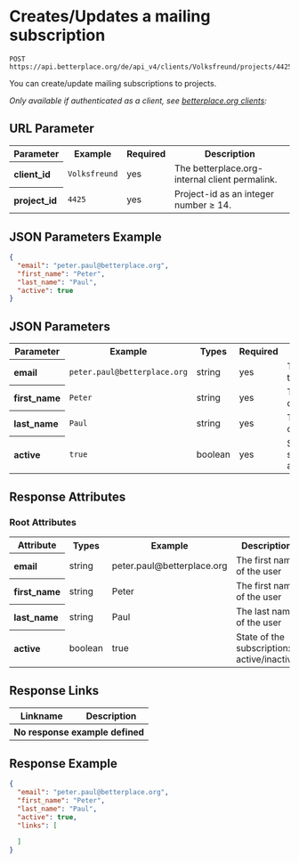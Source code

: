 
# Creates/Updates a mailing subscription

```nginx
POST https://api.betterplace.org/de/api_v4/clients/Volksfreund/projects/4425/mailing_subscriptions.json
```

You can create/update mailing subscriptions to projects.

*Only available if authenticated as a client, see [betterplace.org clients](../README.md#client-authentication):*


## URL Parameter

<table>
  <tr>
    <th>Parameter</th>
    <th>Example</th>
    <th>Required</th>
    <th>Description</th>
  </tr>
  <tr>
    <th align="left">client_id</th>
    <td><code>Volksfreund</code></td>
    <td>yes</td>
    <td>The betterplace.org-internal client permalink.</td>
  </tr>
  <tr>
    <th align="left">project_id</th>
    <td><code>4425</code></td>
    <td>yes</td>
    <td>Project-id as an integer number ≥ 14.</td>
  </tr>
</table>

## JSON Parameters Example

```json
{
  "email": "peter.paul@betterplace.org",
  "first_name": "Peter",
  "last_name": "Paul",
  "active": true
}
```

## JSON Parameters

<table>
  <tr>
    <th>Parameter</th>
    <th>Example</th>
    <th>Types</th>
    <th>Required</th>
    <th>Description</th>
  </tr>
  <tr>
    <th align="left">email</th>
    <td><code>peter.paul@betterplace.org</code></td>
    <td>string</td>
    <td>yes</td>
    <td>The email of the user</td>
  </tr>
  <tr>
    <th align="left">first_name</th>
    <td><code>Peter</code></td>
    <td>string</td>
    <td>yes</td>
    <td>The first name of the user</td>
  </tr>
  <tr>
    <th align="left">last_name</th>
    <td><code>Paul</code></td>
    <td>string</td>
    <td>yes</td>
    <td>The last name of the user</td>
  </tr>
  <tr>
    <th align="left">active</th>
    <td><code>true</code></td>
    <td>boolean</td>
    <td>yes</td>
    <td>State of the subscription: active/inactive</td>
  </tr>
</table>

## Response Attributes

### Root Attributes

  <table>
    <tr>
      <th>Attribute</th>
      <th>Types</th>
      <th>Example</th>
      <th>Description</th>
    </tr>
    <tr>
      <th align="left">email</th>
      <td>string</td>
      <td>peter.paul@betterplace.org</td>
      <td>The first name of the user</td>
    </tr>
    <tr>
      <th align="left">first_name</th>
      <td>string</td>
      <td>Peter</td>
      <td>The first name of the user</td>
    </tr>
    <tr>
      <th align="left">last_name</th>
      <td>string</td>
      <td>Paul</td>
      <td>The last name of the user</td>
    </tr>
    <tr>
      <th align="left">active</th>
      <td>boolean</td>
      <td>true</td>
      <td>State of the subscription: active/inactive</td>
    </tr>
  </table>
</table>

## Response Links

<table>
  <tr>
    <th>Linkname</th>
    <th>Description</th>
  </tr>

  <th colspan="2">No response example defined</th>
</table>

## Response Example

```json
{
  "email": "peter.paul@betterplace.org",
  "first_name": "Peter",
  "last_name": "Paul",
  "active": true,
  "links": [

  ]
}
```

